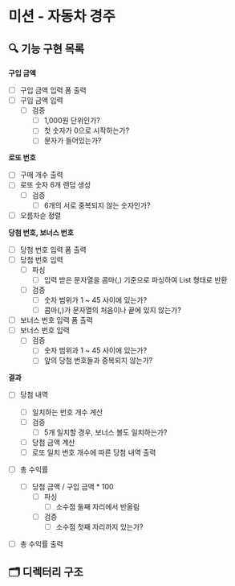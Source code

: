 # 미션 - 자동차 경주

## 🔍 기능 구현 목록

**구입 금액**
- [ ] 구입 금액 입력 폼 출력
- [ ] 구입 금액 입력
    - [ ] 검증
        - [ ] 1,000원 단위인가?
        - [ ] 첫 숫자가 0으로 시작하는가?
        - [ ] 문자가 들어있는가?

**로또 번호**
- [ ] 구매 개수 출력
- [ ] 로또 숫자 6개 랜덤 생성
    - [ ] 검증
        - [ ] 6개의 서로 중복되지 않는 숫자인가?
- [ ] 오름차순 정렬

**당첨 번호, 보너스 번호**
- [ ] 당첨 번호 입력 폼 출력
- [ ] 당첨 번호 입력
    - [ ] 파싱
        - [ ] 입력 받은 문자열을 콤마(,) 기준으로 파싱하여 List 형태로 반환
    - [ ] 검증
        - [ ] 숫자 범위가 1 ~ 45 사이에 있는가?
        - [ ] 콤마(,)가 문자열의 처음이나 끝에 있지 않는가?

- [ ] 보너스 번호 입력 폼 출력
- [ ] 보너스 번호 입력
    - [ ] 검증
        - [ ] 숫자 범위과 1 ~ 45 사이에 있는가?
        - [ ] 앞의 당첨 번호들과 중복되지 않는가?

**결과**
- [ ] 당첨 내역
    - [ ] 일치하는 번호 개수 계산
    - [ ] 검증
        - [ ] 5개 일치할 경우, 보너스 볼도 일치하는가?
    - [ ] 당첨 금액 계산
    - [ ] 로또 일치 번호 개수에 따른 당첨 내역 출력

- [ ] 총 수익률
    - [ ] 당첨 금액 / 구입 금액 * 100
        - [ ] 파싱
            - [ ] 소수점 둘째 자리에서 반올림
        - [ ] 검증
            - [ ] 소수점 첫째 자리까지 있는가?
- [ ] 총 수익률 출력


## 🗂️ 디렉터리 구조
